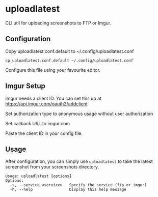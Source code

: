 # uploadlatest
CLI util for uploading screenshots to FTP or Imgur.

## Configuration
Copy uploadlatest.conf.default to ~/.config/uploadlatest.conf

`cp uploadlatest.conf.default ~/.config/uploadlatest.conf`

Configure this file using your favourite editor.

## Imgur Setup
Imgur needs a client ID. You can set this up at https://api.imgur.com/oauth2/addclient

Set authorization type to anonymous usage without user authorization

Set callback URL to imgur.com

Paste the client ID in your config file.

## Usage
After configuration, you can simply use `uploadlatest` to take the latest screenshot from your screenshots directory.

```
Usage: uploadlatest [options]
Options:
  -s, --service <service>   Specify the service (ftp or imgur)
  -h, --help                Display this help message
```
